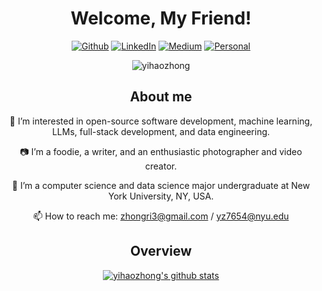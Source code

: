 <h1 align="center">Welcome, My Friend!</h1> 

<!-- <p align="center">
  <strong><a href="https://www.yihaozhong.com">Official Website</a></strong> |
  <strong><a href="https://yforest.medium.com/">Medium</a></strong> | 
  <strong><a href="https://www.linkedin.com/in/yihaozhong">LinkedIn</a></strong>
 
</p> -->
<p align = "center" ><a href="https://github.com/yihaozhong" target="_blank"><img alt="Github" src="https://img.shields.io/badge/GitHub-%2312100E.svg?&style=for-the-badge&logo=Github&logoColor=white" /></a>  <a href="https://www.linkedin.com/in/yihaozhong" target="_blank"><img alt="LinkedIn" src="https://img.shields.io/badge/linkedin-%230077B5.svg?&style=for-the-badge&logo=linkedin&logoColor=white" /></a> <a href="https://yforest.medium.com/" target="_blank"><img alt="Medium" src="https://img.shields.io/badge/medium-%2312100E.svg?&style=for-the-badge&logo=medium&logoColor=white" /></a> <a href="https://www.yihaozhong.com/" target="_blank"><img alt="Personal" src="https://img.shields.io/badge/Personal-%231DA1F2.svg?&style=for-the-badge&logo=Web&logoColor=white" /></a>  
</p> 
<p align="center"> <img src="https://komarev.com/ghpvc/?username=yihaozhong&label=Profile%20views&color=0e75b6&style=flat" alt="yihaozhong" /> </p>

<h2 align="center">About me</h1> 

<p align="center"> 👀 I’m interested in open-source software development, machine learning, LLMs, full-stack development, and data engineering. </p>
<p align="center"> 📷 I’m a foodie, a writer, and an enthusiastic photographer and video creator. </p>
<p align="center"> 🌱 I’m a computer science and data science major undergraduate at New York University, NY, USA. </p>
<p align="center"> 📫 How to reach me:  <a href="zhongri3@gmail.com">zhongri3@gmail.com</a>  / <a href="yz7654@nyu.edu">yz7654@nyu.edu</a> </p>


<h2 align="center">Overview</h1> 
<p align="center">
  <a href="https://github.com/yihaozhong"><img src="https://github-readme-stats.vercel.app/api?username=yihaozhong&hide_border=true&show_icons=true" alt="yihaozhong's github stats"></a>
<!-- </p><p>&nbsp;<img align="center" src="https://github-readme-stats.vercel.app/api/top-langs/?username=yihaozhong&layout=compact" alt="yihaozhong" /></p> -->

<!---
yihaozhong/yihaozhong is a ✨ special ✨ repository because its `README.md` (this file) appears on your GitHub profile.
You can click the Preview link to take a look at your changes.
--->

